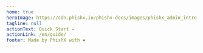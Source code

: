 ```yaml
---
home: true
heroImage: https://cdn.phishx.io/phishx-docs/images/phishx_admin_intro.webp
tagline: null
actionText: Quick Start →
actionLink: /en/guide/
footer: Made by PhishX with ❤️
---
```

